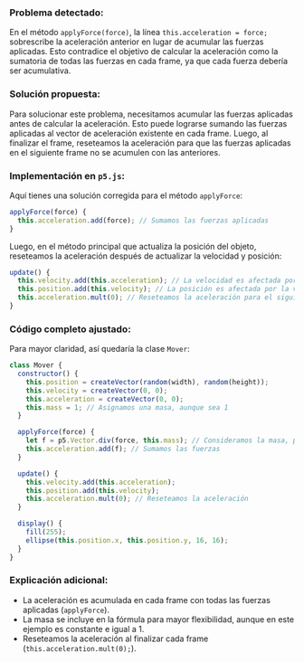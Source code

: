 ### Problema detectado:
En el método `applyForce(force)`, la línea `this.acceleration = force;` sobrescribe la aceleración anterior en lugar de acumular las fuerzas aplicadas. Esto contradice el objetivo de calcular la aceleración como la sumatoria de todas las fuerzas en cada frame, ya que cada fuerza debería ser acumulativa.

### Solución propuesta:
Para solucionar este problema, necesitamos acumular las fuerzas aplicadas antes de calcular la aceleración. Esto puede lograrse sumando las fuerzas aplicadas al vector de aceleración existente en cada frame. Luego, al finalizar el frame, reseteamos la aceleración para que las fuerzas aplicadas en el siguiente frame no se acumulen con las anteriores.

### Implementación en `p5.js`:
Aquí tienes una solución corregida para el método `applyForce`:

```javascript
applyForce(force) {
  this.acceleration.add(force); // Sumamos las fuerzas aplicadas
}
```

Luego, en el método principal que actualiza la posición del objeto, reseteamos la aceleración después de actualizar la velocidad y posición:

```javascript
update() {
  this.velocity.add(this.acceleration); // La velocidad es afectada por la aceleración
  this.position.add(this.velocity); // La posición es afectada por la velocidad
  this.acceleration.mult(0); // Reseteamos la aceleración para el siguiente frame
}
```

### Código completo ajustado:
Para mayor claridad, así quedaría la clase `Mover`:

```javascript
class Mover {
  constructor() {
    this.position = createVector(random(width), random(height));
    this.velocity = createVector(0, 0);
    this.acceleration = createVector(0, 0);
    this.mass = 1; // Asignamos una masa, aunque sea 1
  }

  applyForce(force) {
    let f = p5.Vector.div(force, this.mass); // Consideramos la masa, por si cambia en el futuro
    this.acceleration.add(f); // Sumamos las fuerzas
  }

  update() {
    this.velocity.add(this.acceleration);
    this.position.add(this.velocity);
    this.acceleration.mult(0); // Reseteamos la aceleración
  }

  display() {
    fill(255);
    ellipse(this.position.x, this.position.y, 16, 16);
  }
}
```

### Explicación adicional:
- La aceleración es acumulada en cada frame con todas las fuerzas aplicadas (`applyForce`).
- La masa se incluye en la fórmula para mayor flexibilidad, aunque en este ejemplo es constante e igual a 1.
- Reseteamos la aceleración al finalizar cada frame (`this.acceleration.mult(0);`).

